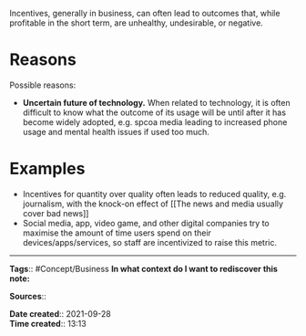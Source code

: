 Incentives, generally in business, can often lead to outcomes that, while profitable in the short term, are unhealthy, undesirable, or negative.

# Reasons
Possible reasons:
- **Uncertain future of technology.** When related to technology, it is often difficult to know what the outcome of its usage will be until after it has become widely adopted, e.g. spcoa media leading to increased phone usage and mental health issues if used too much.



# Examples
- Incentives for quantity over quality often leads to reduced quality, e.g. journalism, with the knock-on effect of [[The news and media usually cover bad news]]
- Social media, app, video game, and other digital companies try to maximise the amount of time users spend on their devices/apps/services, so staff are incentivized to raise this metric.



---
**Tags**:: #Concept/Business
**In what context do I want to rediscover this note:**

**Sources**::

**Date created**:: 2021-09-28  
**Time created**:: 13:13